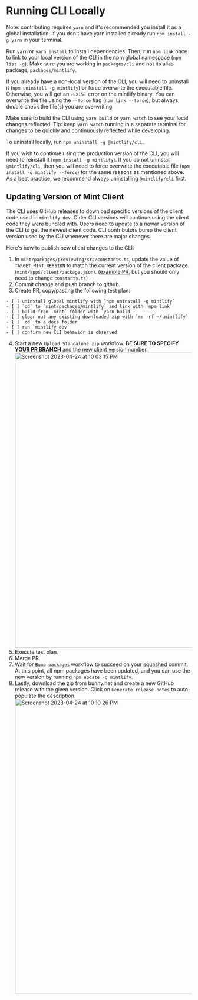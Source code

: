 # Running CLI Locally

Note: contributing requires `yarn` and it's recommended you install it as a global installation. If you don't have yarn installed already run `npm install -g yarn` in your terminal.

Run `yarn` or `yarn install` to install dependencies. Then, run `npm link` once to link to your local version of the CLI in the npm global namespace (`npm list -g`). Make sure you are working in `packages/cli` and not its alias package, `packages/mintlify`.

If you already have a non-local version of the CLI, you will need to uninstall it (`npm uninstall -g mintlify`) or force overwrite the executable file. Otherwise, you will get an `EEXIST` error on the mintlify binary. You can overwrite the file using the `--force` flag (`npm link --force`), but always double check the file(s) you are overwriting.

Make sure to build the CLI using `yarn build` or `yarn watch` to see your local changes reflected. Tip: keep `yarn watch` running in a separate terminal for changes to be quickly and continuously reflected while developing.

To uninstall locally, run `npm uninstall -g @mintlify/cli`.

If you wish to continue using the production version of the CLI, you will need to reinstall it (`npm install -g mintlify`). If you do not uninstall `@mintlify/cli`, then you will need to force overwrite the executable file (`npm install -g mintlify --force`) for the same reasons as mentioned above. As a best practice, we recommend always uninstalling `@mintlify/cli` first.

## Updating Version of Mint Client

The CLI uses GitHub releases to download specific versions of the client code used in `mintlify dev`. Older CLI versions will continue using the client code they were bundled with. Users need to update to a newer version of the CLI to get the newest client code. CLI contributors bump the client version used by the CLI whenever there are major changes.

Here's how to publish new client changes to the CLI:

1. In `mint/packages/previewing/src/constants.ts`, update the value of `TARGET_MINT_VERSION` to match the current version of the client package (`mint/apps/client/package.json`). ([example PR](https://github.com/mintlify/mint/pull/770/files#diff-d8424b340a10b1927bea6b52668d2d83dd49e0c563dde8716274a639edac8a9f), but you should only need to change `constants.ts`)
2. Commit change and push branch to github.
3. Create PR, copy/pasting the following test plan:

```
- [ ] uninstall global mintlify with `npm uninstall -g mintlify`
- [ ] `cd` to `mint/packages/mintlify` and link with `npm link`
- [ ] build from `mint` folder with `yarn build`
- [ ] clear out any existing downloaded zip with `rm -rf ~/.mintlify`
- [ ] `cd` to a docs folder
- [ ] run `mintlify dev`
- [ ] confirm new CLI behavior is observed
```

4. Start a new `Upload Standalone zip` workflow. **BE SURE TO SPECIFY YOUR PR BRANCH** and the new client version number.
   <img width="800" alt="Screenshot 2023-04-24 at 10 03 15 PM" src="https://user-images.githubusercontent.com/63772591/234178961-ab33c765-8b42-41e8-942f-f0a929d7abbf.png">
5. Execute test plan.
6. Merge PR.
7. Wait for `Bump packages` workflow to succeed on your squashed commit. At this point, all npm packages have been updated, and you can use the new version by running `npm update -g mintlify`.
8. Lastly, download the zip from bunny.net and create a new GitHub release with the given version. Click on `Generate release notes` to auto-populate the description.
   <img width="800" alt="Screenshot 2023-04-24 at 10 10 26 PM" src="https://user-images.githubusercontent.com/63772591/234179953-9d0976db-9a3b-4678-b844-245b95385671.png">
